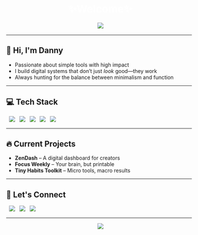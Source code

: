 <h1 align="center" style="color:white;">
 ✨Welcome✨
</h1>

<p align="center">
  <img src="https://readme-typing-svg.herokuapp.com?color=ffffff&center=true&vCenter=true&lines=Digital+Creator;Workflow+Architect;Productivity+Nerd;Coffee-powered+Builder" />
</p>

---

## 🖤 Hi, I'm Danny

- Passionate about simple tools with high impact  
- I build digital systems that don’t just *look* good—they work  
- Always hunting for the balance between minimalism and function

---

## 💻 Tech Stack

<p align="left">
  <img src="https://img.shields.io/badge/Notion-000000?style=flat&logo=notion&logoColor=white"/>
  <img src="https://img.shields.io/badge/Figma-000000?style=flat&logo=figma&logoColor=white"/>
  <img src="https://img.shields.io/badge/VS Code-000000?style=flat&logo=visualstudiocode&logoColor=white"/>
  <img src="https://img.shields.io/badge/JavaScript-000000?style=flat&logo=javascript&logoColor=white"/>
  <img src="https://img.shields.io/badge/Python-000000?style=flat&logo=python&logoColor=white"/>
</p>

---

## 🔥 Current Projects

- **ZenDash** – A digital dashboard for creators
- **Focus Weekly** – Your brain, but printable
- **Tiny Habits Toolkit** – Micro tools, macro results

---

## 📲 Let's Connect 

<p>
  <a href="https://yourwebsite.com"><img src="https://img.shields.io/badge/Portfolio-000000?style=for-the-badge&logo=About.me&logoColor=white"/></a>
  <a href="https://linkedin.com/in/yourhandle"><img src="https://img.shields.io/badge/LinkedIn-000000?style=for-the-badge&logo=linkedin&logoColor=white"/></a>
  <a href="https://instagram.com/yourhandle"><img src="https://img.shields.io/badge/Instagram-000000?style=for-the-badge&logo=instagram&logoColor=white"/></a>
</p>

---

<p align="center">
  <img src="https://github-readme-stats.vercel.app/api?username=yourusername&show_icons=true&theme=tokyonight&hide_title=true" />
</p>
